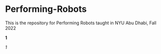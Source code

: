 # Performing-Robots
This is the repository for Performing Robots taught in NYU Abu Dhabi, Fall 2022

**1**

*1*
